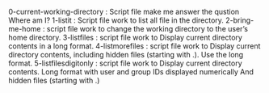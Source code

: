 0-current-working-directory :
	Script file make me answer the qustion Where am I?
1-listit :
	Script file work to list all file in the directory.
2-bring-me-home :
	script file work to change the working directory to the user’s home directory.
3-listfiles :
	script file work to Display current directory contents in a long format.
4-listmorefiles :
	script file work to Display current directory contents, including hidden files (starting with .). Use the long format.
5-listfilesdigitonly :
	script file work to Display current directory contents.
		Long format
		with user and group IDs displayed numerically
		And hidden files (starting with .)

